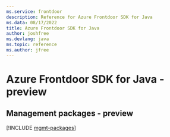 ```yaml
---
ms.service: frontdoor
description: Reference for Azure Frontdoor SDK for Java
ms.data: 08/17/2022
title: Azure Frontdoor SDK for Java
author: joshfree
ms.devlang: java
ms.topic: reference
ms.author: jfree
---
```

# Azure Frontdoor SDK for Java - preview

## Management packages - preview
[!INCLUDE [mgmt-packages](frontdoor-mgmt-index.md)]